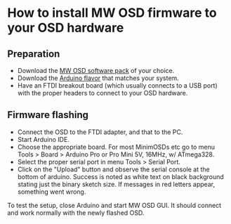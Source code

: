 # How to install MW OSD firmware to your OSD hardware 

## Preparation 
* Download the [MW OSD software pack](https://github.com/ShikOfTheRa/scarab-osd/blob/master/DOCUMENTATION/Downloads.md) of your choice.
* Download the [Arduino flavor](http://arduino.cc/en/Main/Software) that matches your system.
* Have an FTDI breakout board (which usually connects to a USB port) with the proper headers to connect to your OSD hardware.

## Firmware flashing 
* Connect the OSD to the FTDI adapter, and that to the PC.
* Start Arduino IDE.
* Choose the appropriate board. For most MinimOSDs etc go to menu Tools > Board > Arduino Pro or Pro Mini 5V, 16MHz, w/ ATmega328.
* Select the proper serial port in menu Tools > Serial Port.
* Click on the "Upload" button and observe the serial console at the bottom of arduino. Success is noted as white text on black background stating just the binary sketch size. If messages in red letters appear, something went wrong.

To test the setup, close Arduino and start MW OSD GUI. It should connect and work normally with the newly flashed OSD.
